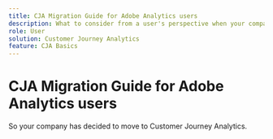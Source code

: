 ```yaml
---
title: CJA Migration Guide for Adobe Analytics users
description: What to consider from a user's perspective when your company migrates from Adobe Analytics to Customer Journey Analytics
role: User
solution: Customer Journey Analytics
feature: CJA Basics
---
```


# CJA Migration Guide for Adobe Analytics users

So your company has decided to move to Customer Journey Analytics.


